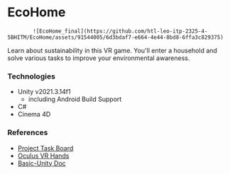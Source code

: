 # EcoHome
			![EcoHome_final](https://github.com/htl-leo-itp-2325-4-5BHITM/EcoHome/assets/91544005/6d3bdaf7-e664-4e44-8bd8-6ffa3c829375)

Learn about sustainability in this VR game.
You'll enter a household and solve various tasks to improve your environmental awareness.

### Technologies

- Unity v2021.3.14f1
  - including Android Build Support
- C#
- Cinema 4D

### References

- [Project Task Board](https://github.com/orgs/htl-leo-itp-2325-4-5BHITM/projects/5/views/1)
- [Oculus VR Hands](https://github.com/pinglis/OculusVRHands/tree/main/Assets/OculusVRHands)
- [Basic-Unity Doc](https://docs.unity3d.com/Manual/index.html)
